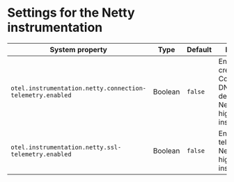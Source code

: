 # Settings for the Netty instrumentation

| System property                                           | Type    | Default | Description                                                                                       |
|-----------------------------------------------------------|---------|---------|---------------------------------------------------------------------------------------------------|
| `otel.instrumentation.netty.connection-telemetry.enabled` | Boolean | `false` | Enable the creation of Connect and DNS spans by default for Netty 4.0 and higher instrumentation. |
| `otel.instrumentation.netty.ssl-telemetry.enabled`        | Boolean | `false` | Enable SSL telemetry for Netty 4.0 and higher instrumentation.                                    |
